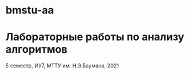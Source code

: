 # bmstu-aa

# Лабораторные работы по анализу алгоритмов

5 семестр, ИУ7, МГТУ им. Н.Э.Баумана, 2021
